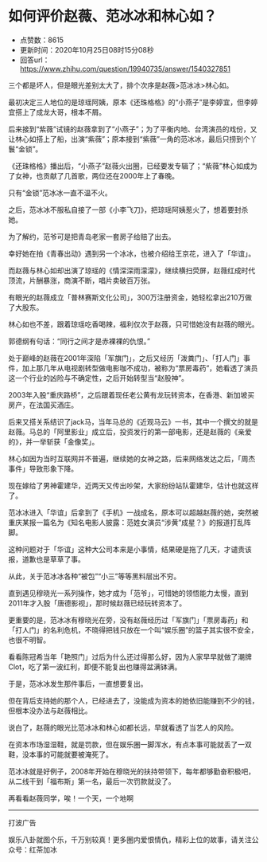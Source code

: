 # 如何评价赵薇、范冰冰和林心如？
- 点赞数：8615
- 更新时间：2020年10月25日08时15分08秒
- 回答url：https://www.zhihu.com/question/19940735/answer/1540327851
<body>
 <p data-pid="Y251Qj9L">三个都是坏人，但是眼光差别太大了，排个次序是赵薇&gt;范冰冰&gt;林心如。</p>
 <p data-pid="FLYO7v30">最初决定三人地位的是琼瑶阿姨，原本《还珠格格》的“小燕子”是李婷宜，但李婷宜搭上了成龙大哥，根本不屑。</p>
 <p data-pid="XZqtXK74">后来接到“紫薇”试镜的赵薇拿到了“小燕子”；为了平衡内地、台湾演员的戏份，又让林心如搭上了船，出演“紫薇”；原本接到“紫薇”一角的范冰冰，最后只捞到个丫鬟“金锁”。</p>
 <p data-pid="arUXgYqd">《还珠格格》播出后，“小燕子”赵薇火出圈，已经要发专辑了；“紫薇”林心如成为了女神，也贡献了几首歌，两位还在2000年上了春晚。</p>
 <p data-pid="CHD-otED">只有“金锁”范冰冰一直不温不火。</p>
 <p data-pid="pMjf_RA8">之后，范冰冰不服私自接了一部《小李飞刀》，把琼瑶阿姨惹火了，想着要封杀她。</p>
 <p data-pid="4Qr0hxfH">为了解约，范爷可是把青岛老家一套房子给赔了出去。</p>
 <p data-pid="9zPKi82x">幸好她在拍《青春出动》遇到另一个冰冰，也被介绍给王京花，进入了「华谊」。</p>
 <p data-pid="9aVsZg9Q">而赵薇与林心如却出演了琼瑶的《情深深雨濛濛》，继续横扫荧屏，赵薇红成时代顶流，片酬暴涨，商演不断，唱片卖破百万张。</p>
 <p data-pid="cwmOXPzX">有眼光的赵薇成立「普林赛斯文化公司」，300万注册资金，她轻松拿出210万做了大股东。</p>
 <p data-pid="5OotapHs">林心如也不差，跟着琼瑶吃香喝辣，福利仅次于赵薇，只可惜她没有赵薇的眼光。</p>
 <p data-pid="MqV_53Dc">郭德纲有句话：“同行之间才是赤裸裸的仇恨。”</p>
 <p data-pid="A3spPrtj">处于巅峰的赵薇在2001年深陷「军旗门」，之后又经历「泼粪门」、「打人门」事件，加上那几年从电视剧转型做电影咖不成功，被称为“票房毒药”，她看透了演员这一个行业的凶险与不确定性，之后开始转型当“赵股神”。</p>
 <p data-pid="HEiwUylt">2003年入股“重庆路桥”，之后跟着现任老公黄有龙玩转资本，在香港、新加坡买房产，在法国买酒庄。</p>
 <p data-pid="qPzvwcu2">后来又搭关系结识了jack马，当年马总的《近观马云》一书，其中一个撰文的就是赵薇。马总的「阿里影业」成立后，投资发行的第一部电影，还是赵薇的《亲爱的》，并一举斩获「金像奖」。</p>
 <p data-pid="bnHik_nV">林心如因为当时互联网并不普遍，继续她的女神之路，后来网络发达之后，「周杰事件」导致形象下降。</p>
 <p data-pid="MqKh_F5I">现在嫁给了男神霍建华，近两天又传出吵架，大家纷纷站队霍建华，估计也就这样了。</p>
 <p data-pid="C71rXpzp">范冰冰进入「华谊」后拿到了《手机》一战成名，原本可以超越赵薇的她，突然被重庆某报一篇名为《知名电影人披露：范姓女演员“涉黄”成星？》的报道打乱阵脚。</p>
 <p data-pid="FD_Vv-R2">这种问题对于「华谊」这种大公司本来是小事情，结果硬是拖了几天，才谴责该报，道歉也是草草了事。</p>
 <p data-pid="Cq4VQZRR">从此，关于范冰冰各种“被包”“小三”等等黑料层出不穷。</p>
 <p data-pid="Co-B75d-">直到遇见穆晓光一系列操作，她才成为「范爷」，可惜她的领悟能力太慢，直到2011年才入股「唐德影视」，那时候赵薇已经玩转资本了。</p>
 <p data-pid="8yojAysE">更重要的是，范冰冰有穆晓光在旁，没有赵薇经历过「军旗门」「票房毒药」和「打人门」的名利危机，不晓得把钱只放在一个叫“娱乐圈”的篮子其实很不安全，也很不明智。</p>
 <p data-pid="Q91kA_aa">看看陈冠希当年「艳照门」过后为什么还过得那么好，因为人家早早就做了潮牌Clot，吃了第一波红利，即便不能复出也赚得盆满钵满。</p>
 <p data-pid="ALiVv9JO">于是，范冰冰发生那件事后，一直想要复出。</p>
 <p data-pid="-sDDByue">但在背后支持她的那个人，已经进去了，没能成为资本的她依旧能赚到不少的钱，但根本没办法与赵薇相比。</p>
 <p data-pid="YZ4JU52U">说白了，赵薇的眼光比范冰冰和林心如都长远，早就看透了当艺人的风险。</p>
 <p data-pid="wYz1SBSf">在资本市场湿湿鞋，就是罚款，但在娱乐圈一脚浑水，有点本事可能就丢了一双鞋，没本事的可能就要被淹死了。</p>
 <p data-pid="LLmYFApn">范冰冰就是好例子，2008年开始在穆晓光的扶持带领下，每年都够勤奋积极吧，从二线干到「福布斯」第一名，最后一次罚款就没了。</p>
 <p data-pid="y9v9IUJu">再看看赵薇同学，唉！一个天，一个地啊</p>
 <hr>
 <p data-pid="2yBfXdxd">打波广告</p>
 <p data-pid="9WcSKVAC">娱乐八卦就图个乐，千万别较真！更多圈内爱恨情仇，精彩上位的故事，请关注公众号：红茶加冰</p>
</body>